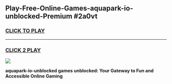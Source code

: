 
## Play-Free-Online-Games-aquapark-io-unblocked-Premium #2a0vt
<h3>
<a href="https://premium.freeplayer.one?title=aquapark-io-unblocked&ref=8M">CLICK TO PLAY</a></h3>
<hr>

<h3>
<a href="https://premium.freeplayer.one?title=aquapark-io-unblocked&ref=8M">CLICK 2 PLAY</a>
  
</h3>

<a href="https://premium.freeplayer.one?title=aquapark-io-unblocked&ref=8M"><img src="https://clearcache.store/games.png"></a>


**aquapark-io-unblocked games unblocked: Your Gateway to Fun and Accessible Online Gaming**
